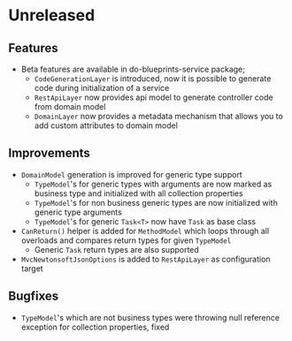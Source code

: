 # Unreleased

## Features

- Beta features are available in do-blueprints-service package;
  - `CodeGenerationLayer` is introduced, now it is possible to generate code
    during initialization of a service
  - `RestApiLayer` now provides api model to generate controller code from
    domain model
  - `DomainLayer` now provides a metadata mechanism that allows you to add
    custom attributes to domain model

## Improvements

- `DomainModel` generation is improved for generic type support
  - `TypeModel`'s for generic types with arguments are now marked as business
    type and initialized with all collection properties
  - `TypeModel`'s for non business generic types are now initialized with
    generic type arguments
  - `TypeModel`'s for generic `Task<T>` now have `Task` as base class
- `CanReturn()` helper is added for `MethodModel` which loops through all
  overloads and compares return types for given `TypeModel`
    - Generic `Task` return types are also supported
- `MvcNewtonsoftJsonOptions` is added to `RestApiLayer` as configuration target 

## Bugfixes

- `TypeModel`'s which are not business types were throwing null reference
  exception for collection properties, fixed
